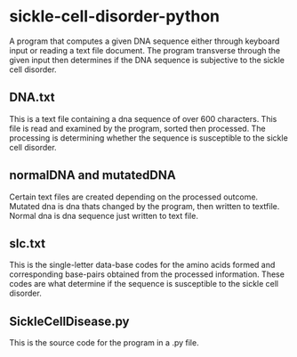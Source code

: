 # sickle-cell-disorder-python
A program that computes a given DNA sequence either through keyboard input or reading a text file document. The program transverse through the given input then determines if the DNA sequence is subjective to the sickle cell disorder. 

## DNA.txt
This is a text file containing a dna sequence of over 600 characters. This file is read and examined by the program, sorted then processed. The processing is determining whether the sequence is susceptible to the sickle cell disorder.

## normalDNA and mutatedDNA
Certain text files are created depending on the processed outcome. Mutated dna is dna thats changed by the program, then written to textfile. Normal dna is dna sequence just written to text file.

## slc.txt
This is the single-letter data-base codes for the amino acids formed and corresponding base-pairs obtained from the processed information. These codes are what determine if the sequence is susceptible to the sickle cell disorder.

## SickleCellDisease.py
This is the source code for the program in a .py file.
